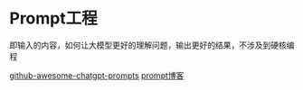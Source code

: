 # Prompt工程
即输入的内容，如何让大模型更好的理解问题，输出更好的结果，不涉及到硬核编程

[github-awesome-chatgpt-prompts](https://github.com/f/awesome-chatgpt-prompts)
[prompt博客](https://blog.csdn.net/weixin_43568307/article/details/137998159)
